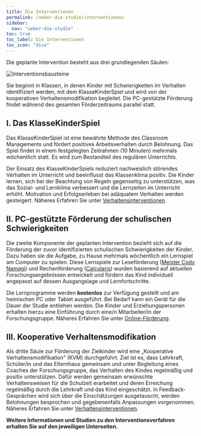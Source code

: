 ```yaml
---
title: Die Interventionen
permalink: /ueber-die-studie/interventionen/
sidebar:
  nav: "ueber-die-studie"
toc: true
toc_label: Die Interventionen
toc_icon: "dice"
---
```


Die geplante Intervention besteht aus drei grundlegenden Säulen:

![Interventionsbausteine](/assets/images/Interventionsüberblick.png)

Sie beginnt in Klassen, in denen Kinder mit Schwierigkeiten im Verhalten identifiziert werden, mit dem KlasseKinderSpiel und wird von der kooperativen Verhaltensmodifikation begleitet. Die PC-gestützte Förderung findet während des gesamten Förderzeitraums parallel statt. 

## I. Das KlasseKinderSpiel

Das KlasseKinderSpiel ist eine bewährte Methode des Classroom Managements und fördert positives Arbeitsverhalten durch Belohnung. Das Spiel findet in einem festgelegten Zeitrahmen (10 Minuten) mehrmals wöchentlich statt. Es wird zum Bestandteil des regulären Unterrichts.

Der Einsatz des KlasseKinderSpiels reduziert nachweislich störendes Verhalten im Unterricht und beeinflusst das Klassenklima positiv. Die Kinder lernen, sich bei der Beachtung von Regeln gegenseitig zu unterstützen, was das Sozial- und Lernklima verbessert und die Lernzeiten im Unterricht erhöht. Motivation und Erfolgserleben bei adäquatem Verhalten werden gesteigert. 
Näheres Erfahren Sie unter [Verhaltensinterventionen](Verhaltensintervention/).

## II. PC-gestützte Förderung der schulischen Schwierigkeiten

Die zweite Komponente der geplanten Intervention bezieht sich auf die Förderung der zuvor identifizierten schulischen Schwierigkeiten der Kinder. Dazu haben sie die Aufgabe, zu Hause mehrmals wöchentlich ein Lernspiel am Computer zu spielen. Diese Lernspiele zur Leseförderung ([Meister Cody Namagi](https://www.meistercody.com/produkte/namagi-legasthenie/)) und Rechenförderung ([Calcularis](https://dybuster.com/de/calcularis/)) wurden basierend auf aktuellen Forschungsergebnissen entwickelt und fördern das Kind individuell angepasst auf dessen Ausgangslage und Lernfortschritte. 

Die Lernprogramme werden **kostenlos** zur Verfügung gestellt und am heimischen PC oder Tablet ausgeführt. Bei Bedarf kann ein Gerät für die Dauer der Studie entliehen werden. Die Kinder und Erziehungspersonen erhalten hierzu eine Einführung durch eine/n Mitarbeiter/in der Forschungsgruppe. 
Näheres Erfahren Sie unter [Online-Förderung](online-foerderung/).

## III. Kooperative Verhaltensmodifikation

Als dritte Säule zur Förderung der Zielkinder wird eine „Kooperative Verhaltensmodifikation" (KVM) durchgeführt. Ziel ist es, dass Lehrkraft, Schüler/in und das Elternhaus gemeinsam und unter Begleitung eines Coaches der Forschungsgruppe, das Verhalten des Kindes regelmäßig und positiv unterstützen.
Dafür werden gemeinsam erwünschte Verhaltensweisen für die Schulzeit erarbeitet und deren Erreichung regelmäßig durch die Lehrkraft und das Kind eingeschätzt. In Feedback-Gesprächen wird sich über die Einschätzungen ausgetauscht, werden Belohnungen besprochen und gegebenenfalls Anpassungen vorgenommen.
Näheres Erfahren Sie unter [Verhaltensinterventionen](verhaltensintervention/).

**Weitere Informationen und Studien zu den Interventionsverfahren erhalten Sie auf den jeweiligen Unterseiten.**

